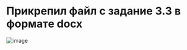 # Прикрепил файл с задание 3.3 в формате docx
![image](https://github.com/user-attachments/assets/d9249adb-cc24-4070-b3b2-4307e5a628bb)
